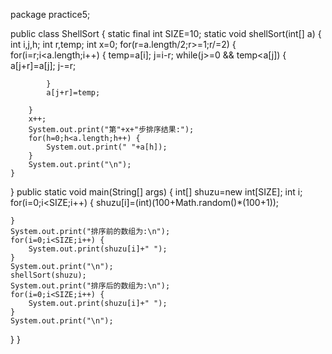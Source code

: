 package practice5;

public class ShellSort {
static final int SIZE=10;
static void shellSort(int[] a) {
	int i,j,h;
	int r,temp;
	int x=0;
	for(r=a.length/2;r>=1;r/=2) {
		for(i=r;i<a.length;i++) {
			temp=a[i];
			j=i-r;
			while(j>=0 && temp<a[j]) {
				a[j+r]=a[j];
				j-=r;
				
			}
			a[j+r]=temp;
			
		}
		x++;
		System.out.print("第"+x+"步排序结果:");
		for(h=0;h<a.length;h++) {
			System.out.print(" "+a[h]);
		}
		System.out.print("\n");
	}
}
public static void main(String[] args) {
	int[] shuzu=new int[SIZE];
	int i;
	for(i=0;i<SIZE;i++) {
		shuzu[i]=(int)(100+Math.random()*(100+1));
		
	}
	System.out.print("排序前的数组为:\n");
	for(i=0;i<SIZE;i++) {
		System.out.print(shuzu[i]+" ");
	}
	System.out.print("\n");
	shellSort(shuzu);
	System.out.print("排序后的数组为:\n");
	for(i=0;i<SIZE;i++) {
		System.out.print(shuzu[i]+" ");
	}
	System.out.print("\n");	
}
}
